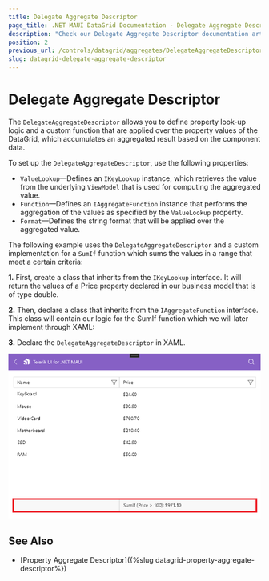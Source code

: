 ```yaml
---
title: Delegate Aggregate Descriptor
page_title: .NET MAUI DataGrid Documentation - Delegate Aggregate Descriptor
description: "Check our Delegate Aggregate Descriptor documentation article for Telerik DataGrid for .NET MAUI control."
position: 2
previous_url: /controls/datagrid/aggregates/DelegateAggregateDescriptor
slug: datagrid-delegate-aggregate-descriptor
---
```


# Delegate Aggregate Descriptor

The `DelegateAggregateDescriptor` allows you to define property look-up logic and a custom function that are applied over the property values of the DataGrid, which accumulates an aggregated result based on the component data.

To set up the `DelegateAggregateDescriptor`, use the following properties:

* `ValueLookup`&mdash;Defines an `IKeyLookup` instance, which retrieves the value from the underlying `ViewModel` that is used for computing the aggregated value.
* `Function`&mdash;Defines an `IAggregateFunction` instance that performs the aggregation of the values as specified by the `ValueLookup` property.
* `Format`&mdash;Defines the string format that will be applied over the aggregated value.

The following example uses the `DelegateAggregateDescriptor` and a custom implementation for a `SumIf` function which sums the values in a range that meet a certain criteria:

**1.** First, create a class that inherits from the `IKeyLookup` interface. It will return the values of a Price property declared in our business model that is of type double.

<snippet id='datagrid-delegate-aggregate-key'/>

**2.** Then, declare a class that inherits from the `IAggregateFunction` interface. This class will contain our logic for the SumIf function which we will later implement through XAML:

<snippet id='datagrid-delegate-aggregate-function'/>

**3.** Declare the `DelegateAggregateDescriptor` in XAML.

<snippet id='datagrid-property-delegate-descriptor-example'/>

![Delegate Aggregate Descriptor](../images/datagrid-delegate-aggregate-windows.png)

## See Also

- [Property Aggregate Descriptor]({%slug datagrid-property-aggregate-descriptor%})